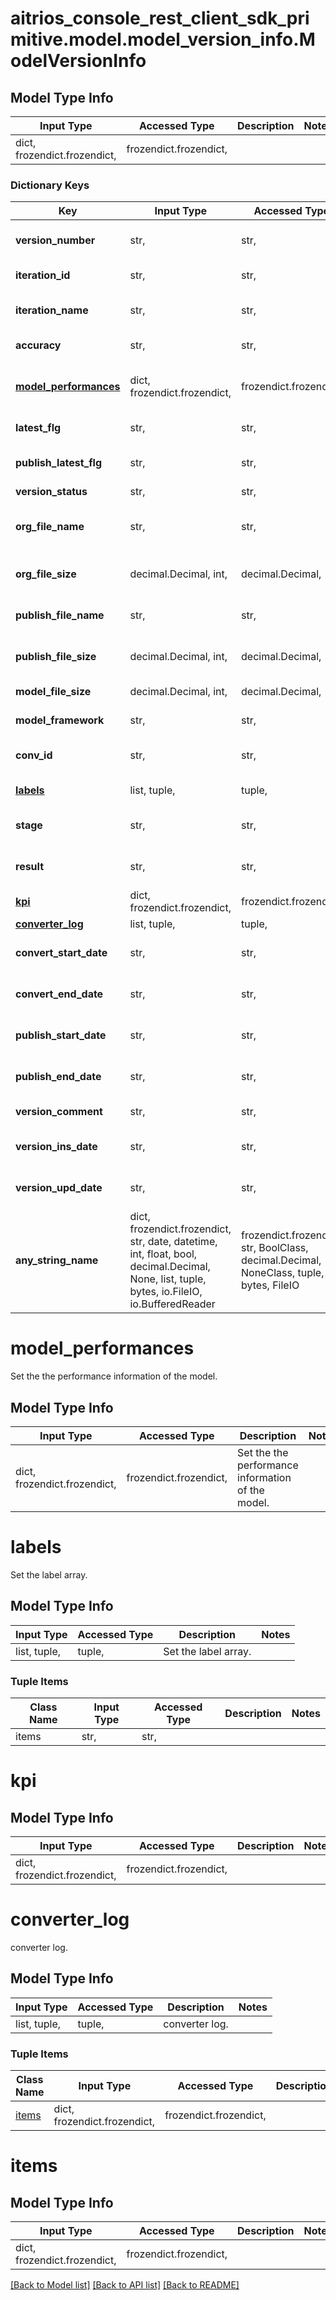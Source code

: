 # aitrios_console_rest_client_sdk_primitive.model.model_version_info.ModelVersionInfo

## Model Type Info
Input Type | Accessed Type | Description | Notes
------------ | ------------- | ------------- | -------------
dict, frozendict.frozendict,  | frozendict.frozendict,  |  | 

### Dictionary Keys
Key | Input Type | Accessed Type | Description | Notes
------------ | ------------- | ------------- | ------------- | -------------
**version_number** | str,  | str,  | Set the version number. | [optional] 
**iteration_id** | str,  | str,  | Set the iteration ID. | [optional] 
**iteration_name** | str,  | str,  | Set the iteration name. | [optional] 
**accuracy** | str,  | str,  | Set the accuracy. | [optional] 
**[model_performances](#model_performances)** | dict, frozendict.frozendict,  | frozendict.frozendict,  | Set the the performance information of the model. | [optional] 
**latest_flg** | str,  | str,  | Set the latest flag. | [optional] 
**publish_latest_flg** | str,  | str,  | Set the latest published flag. | [optional] 
**version_status** | str,  | str,  | Set the status. | [optional] 
**org_file_name** | str,  | str,  | Set the preconversion model filename. | [optional] 
**org_file_size** | decimal.Decimal, int,  | decimal.Decimal,  | Set the publish model file size. | [optional] 
**publish_file_name** | str,  | str,  | Set the publish model filename. | [optional] 
**publish_file_size** | decimal.Decimal, int,  | decimal.Decimal,  | Set the publish model file size. | [optional] 
**model_file_size** | decimal.Decimal, int,  | decimal.Decimal,  | Set the model file size. | [optional] 
**model_framework** | str,  | str,  | Set the model framework. | [optional] 
**conv_id** | str,  | str,  | Set the conversion request ID. | [optional] 
**[labels](#labels)** | list, tuple,  | tuple,  | Set the label array. | [optional] 
**stage** | str,  | str,  | Set the conversion stage. | [optional] 
**result** | str,  | str,  | Set the conversion result. | [optional] 
**[kpi](#kpi)** | dict, frozendict.frozendict,  | frozendict.frozendict,  |  | [optional] 
**[converter_log](#converter_log)** | list, tuple,  | tuple,  | converter log. | [optional] 
**convert_start_date** | str,  | str,  | Set the conversion start date. | [optional] 
**convert_end_date** | str,  | str,  | Set the conversion end date. | [optional] 
**publish_start_date** | str,  | str,  | Set the publish start date. | [optional] 
**publish_end_date** | str,  | str,  | Set the publish end date. | [optional] 
**version_comment** | str,  | str,  | Set the description. | [optional] 
**version_ins_date** | str,  | str,  | Set the the created time of the version. | [optional] 
**version_upd_date** | str,  | str,  | Set the the created time of the version. | [optional] 
**any_string_name** | dict, frozendict.frozendict, str, date, datetime, int, float, bool, decimal.Decimal, None, list, tuple, bytes, io.FileIO, io.BufferedReader | frozendict.frozendict, str, BoolClass, decimal.Decimal, NoneClass, tuple, bytes, FileIO | any string name can be used but the value must be the correct type | [optional]

# model_performances

Set the the performance information of the model.

## Model Type Info
Input Type | Accessed Type | Description | Notes
------------ | ------------- | ------------- | -------------
dict, frozendict.frozendict,  | frozendict.frozendict,  | Set the the performance information of the model. | 

# labels

Set the label array.

## Model Type Info
Input Type | Accessed Type | Description | Notes
------------ | ------------- | ------------- | -------------
list, tuple,  | tuple,  | Set the label array. | 

### Tuple Items
Class Name | Input Type | Accessed Type | Description | Notes
------------- | ------------- | ------------- | ------------- | -------------
items | str,  | str,  |  | 

# kpi

## Model Type Info
Input Type | Accessed Type | Description | Notes
------------ | ------------- | ------------- | -------------
dict, frozendict.frozendict,  | frozendict.frozendict,  |  | 

# converter_log

converter log.

## Model Type Info
Input Type | Accessed Type | Description | Notes
------------ | ------------- | ------------- | -------------
list, tuple,  | tuple,  | converter log. | 

### Tuple Items
Class Name | Input Type | Accessed Type | Description | Notes
------------- | ------------- | ------------- | ------------- | -------------
[items](#items) | dict, frozendict.frozendict,  | frozendict.frozendict,  |  | 

# items

## Model Type Info
Input Type | Accessed Type | Description | Notes
------------ | ------------- | ------------- | -------------
dict, frozendict.frozendict,  | frozendict.frozendict,  |  | 

[[Back to Model list]](../../README.md#documentation-for-models) [[Back to API list]](../../README.md#documentation-for-api-endpoints) [[Back to README]](../../README.md)

